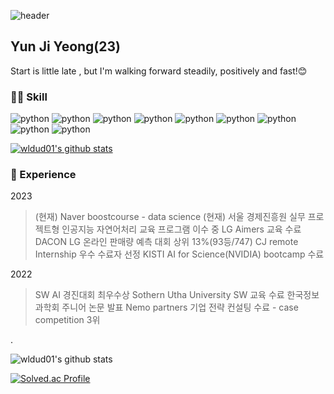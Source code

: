 ![header](https://capsule-render.vercel.app/api?type=rect&color=auto&height=100&section=header&text=%20&fontSize=30)
## Yun Ji Yeong(23)
Start is little late , but I'm walking forward steadily, positively and fast!😊
### 👩‍💻 Skill
![python](https://img.shields.io/badge/python-blue.svg?&style=for-the-badge) ![python](https://img.shields.io/badge/javascript-FFFF66.svg?&style=for-the-badge) ![python](https://img.shields.io/badge/HTML-FF9A00.svg?&style=for-the-badge) ![python](https://img.shields.io/badge/CSS-E8E8E8.svg?&style=for-the-badge) ![python](https://img.shields.io/badge/React-skyblue.svg?&style=for-the-badge) ![python](https://img.shields.io/badge/Pytorch-8BC0D0.svg?&style=for-the-badge) ![python](https://img.shields.io/badge/flask-527FFF.svg?&style=for-the-badge) ![python](https://img.shields.io/badge/SQL-2C7AC3.svg?&style=for-the-badge) ![python](https://img.shields.io/badge/SpringBoot-2C7AC3.svg?&style=for-the-badge) 


[![wldud01's github stats](https://github-readme-stats.vercel.app/api/top-langs/?username=wldud01&show_icons=true&hide_border=true&title_color=004386&icon_color=004386&layout=compact)](https://github.com/wldud01)

### 🧾 Experience
2023
> (현재) Naver boostcourse - data science
(현재) 서울 경제진흥원 실무 프로젝트형 인공지능 자연어처리 교육 프로그램 이수 중 
LG Aimers 교육 수료
DACON LG 온라인 판매량 예측 대회 상위 13%(93등/747)
CJ remote Internship 우수 수료자 선정
KISTI AI for Science(NVIDIA) bootcamp 수료



2022 
> SW AI 경진대회 최우수상 
Sothern Utha University SW 교육 수료
한국정보과학회 주니어 논문 발표 
Nemo partners 기업 전략 컨설팅 수료 - case competition 3위

.

![wldud01's github stats](https://github-readme-stats.vercel.app/api?username=wldud01&show_icons=true)

[![Solved.ac Profile](http://mazassumnida.wtf/api/generate_badge?boj=0106ymk)](https://solved.ac/0106ymk/)
